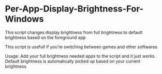 # Per-App-Display-Brightness-For-Windows
This script changes display brightness from full brightness to default brightness based on the foreground app

This script is usefull if you're switching between games and other softwares

Usage:
  Add your full brightness needed apps to the script and it just works.
  Default brightness is automatically picked up based on your current brightness

